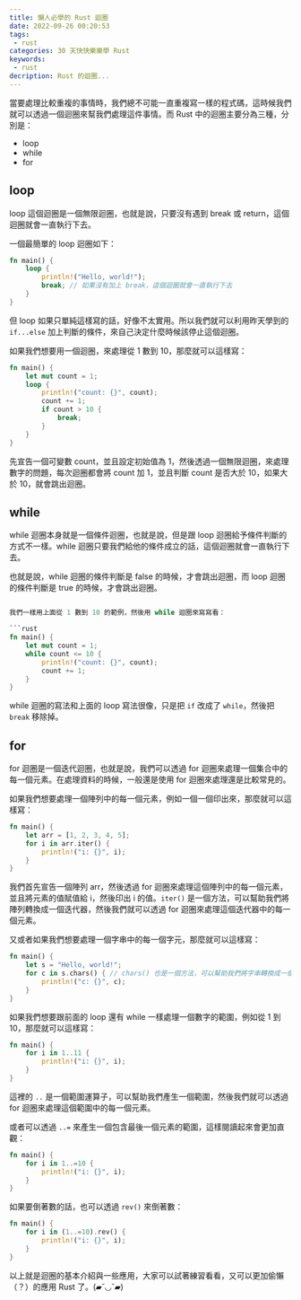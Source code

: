 ```yaml
---
title: 懶人必學的 Rust 迴圈
date: 2022-09-26 00:20:53
tags:
 - rust
categories: 30 天快快樂樂學 Rust
keywords:
 - rust
decription: Rust 的迴圈...
---
```


當要處理比較重複的事情時，我們總不可能一直重複寫一樣的程式碼，這時候我們就可以透過一個迴圈來幫我們處理這件事情。而 Rust 中的迴圈主要分為三種，分別是：

- loop
- while
- for

## loop

loop 這個迴圈是一個無限迴圈，也就是說，只要沒有遇到 break 或 return，這個迴圈就會一直執行下去。

一個最簡單的 loop 迴圈如下：

```rust
fn main() {
    loop {
        println!("Hello, world!");
        break; // 如果沒有加上 break，這個迴圈就會一直執行下去
    }
}
```
但 loop 如果只單純這樣寫的話，好像不太實用。所以我們就可以利用昨天學到的 `if...else` 加上判斷的條件，來自己決定什麼時候該停止這個迴圈。

如果我們想要用一個迴圈，來處理從 1 數到 10，那麼就可以這樣寫：

```rust
fn main() {
    let mut count = 1;
    loop {
        println!("count: {}", count);
        count += 1;
        if count > 10 {
            break;
        }
    }
}
```

先宣告一個可變數 count，並且設定初始值為 1，然後透過一個無限迴圈，來處理數字的問題，每次迴圈都會將 count 加 1，並且判斷 count 是否大於 10，如果大於 10，就會跳出迴圈。

## while

while 迴圈本身就是一個條件迴圈，也就是說，但是跟 loop 迴圈給予條件判斷的方式不一樣。while 迴圈只要我們給他的條件成立的話，這個迴圈就會一直執行下去。

也就是說，while 迴圈的條件判斷是 false 的時候，才會跳出迴圈，而 loop 迴圈的條件判斷是 true 的時候，才會跳出迴圈。

```rust

我們一樣用上面從 1 數到 10 的範例，然後用 while 迴圈來寫寫看：

```rust
fn main() {
    let mut count = 1;
    while count <= 10 {
        println!("count: {}", count);
        count += 1;
    }
}
```

while 迴圈的寫法和上面的 loop 寫法很像，只是把 `if` 改成了 `while`，然後把 `break` 移除掉。

## for

for 迴圈是一個迭代迴圈，也就是說，我們可以透過 for 迴圈來處理一個集合中的每一個元素。在處理資料的時候，一般還是使用 for 迴圈來處理還是比較常見的。

如果我們想要處理一個陣列中的每一個元素，例如一個一個印出來，那麼就可以這樣寫：

```rust
fn main() {
    let arr = [1, 2, 3, 4, 5];
    for i in arr.iter() {
        println!("i: {}", i);
    }
}
```

我們首先宣告一個陣列 arr，然後透過 for 迴圈來處理這個陣列中的每一個元素，並且將元素的值賦值給 i，然後印出 i 的值。`iter()` 是一個方法，可以幫助我們將陣列轉換成一個迭代器，然後我們就可以透過 for 迴圈來處理這個迭代器中的每一個元素。

又或者如果我們想要處理一個字串中的每一個字元，那麼就可以這樣寫：

```rust
fn main() {
    let s = "Hello, world!";
    for c in s.chars() { // chars() 也是一個方法，可以幫助我們將字串轉換成一個迭代器
        println!("c: {}", c);
    }
}
```

如果我們想要跟前面的 loop 還有 while 一樣處理一個數字的範圍，例如從 1 到 10，那麼就可以這樣寫：

```rust
fn main() {
    for i in 1..11 {
        println!("i: {}", i);
    }
}
```

這裡的 `..` 是一個範圍運算子，可以幫助我們產生一個範圍，然後我們就可以透過 for 迴圈來處理這個範圍中的每一個元素。

或者可以透過 `..=` 來產生一個包含最後一個元素的範圍，這樣閱讀起來會更加直觀：

```rust
fn main() {
    for i in 1..=10 {
        println!("i: {}", i);
    }
}
```

如果要倒著數的話，也可以透過 `rev()` 來倒著數：

```rust
fn main() {
    for i in (1..=10).rev() {
        println!("i: {}", i);
    }
}
```

以上就是迴圈的基本介紹與一些應用，大家可以試著練習看看，又可以更加偷懶（？）的應用 Rust 了。(▰˘◡˘▰)